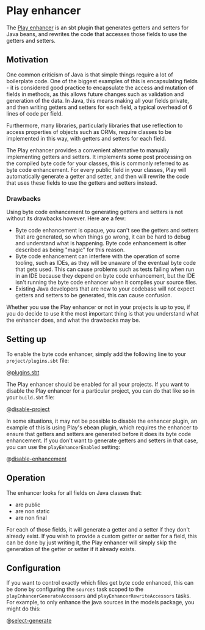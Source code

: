 # Play enhancer

The [Play enhancer](https://github.com/playframework/play-enhancer) is an sbt plugin that generates getters and setters for Java beans, and rewrites the code that accesses those fields to use the getters and setters.

## Motivation

One common criticism of Java is that simple things require a lot of boilerplate code.  One of the biggest examples of this is encapsulating fields - it is considered good practice to encapsulate the access and mutation of fields in methods, as this allows future changes such as validation and generation of the data. In Java, this means making all your fields private, and then writing getters and setters for each field, a typical overhead of 6 lines of code per field.

Furthermore, many libraries, particularly libraries that use reflection to access properties of objects such as ORMs, require classes to be implemented in this way, with getters and setters for each field.

The Play enhancer provides a convenient alternative to manually implementing getters and setters. It implements some post processing on the compiled byte code for your classes, this is commonly referred to as byte code enhancement. For every public field in your classes, Play will automatically generate a getter and setter, and then will rewrite the code that uses these fields to use the getters and setters instead.

### Drawbacks

Using byte code enhancement to generating getters and setters is not without its drawbacks however.  Here are a few:

* Byte code enhancement is opaque, you can't see the getters and setters that are generated, so when things go wrong, it can be hard to debug and understand what is happening. Byte code enhancement is ofter described as being "magic" for this reason.
* Byte code enhancement can interfere with the operation of some tooling, such as IDEs, as they will be unaware of the eventual byte code that gets used. This can cause problems such as tests failing when run in an IDE because they depend on byte code enhancement, but the IDE isn't running the byte code enhancer when it compiles your source files.
* Existing Java developers that are new to your codebase will not expect getters and setters to be generated, this can cause confusion.

Whether you use the Play enhancer or not in your projects is up to you, if you do decide to use it the most important thing is that you understand what the enhancer does, and what the drawbacks may be.

## Setting up

To enable the byte code enhancer, simply add the following line to your `project/plugins.sbt` file:

@[plugins.sbt](code/enhancer.sbt)

The Play enhancer should be enabled for all your projects.  If you want to disable the Play enhancer for a particular project, you can do that like so in your `build.sbt` file:

@[disable-project](code/enhancer.sbt)

In some situations, it may not be possible to disable the enhancer plugin, an example of this is using Play's ebean plugin, which requires the enhancer to ensure that getters and setters are generated before it does its byte code enhancement.  If you don't want to generate getters and setters in that case, you can use the `playEnhancerEnabled` setting:

@[disable-enhancement](code/enhancer.sbt)

## Operation

The enhancer looks for all fields on Java classes that:

* are public
* are non static
* are non final

For each of those fields, it will generate a getter and a setter if they don't already exist.  If you wish to provide a custom getter or setter for a field, this can be done by just writing it, the Play enhancer will simply skip the generation of the getter or setter if it already exists.

## Configuration

If you want to control exactly which files get byte code enhanced, this can be done by configuring the `sources` task scoped to the `playEnhancerGenerateAccessors` and `playEnhancerRewriteAccessors` tasks.  For example, to only enhance the java sources in the models package, you might do this:

@[select-generate](code/enhancer.sbt)
